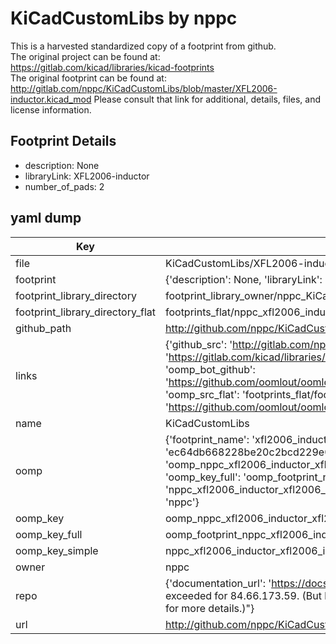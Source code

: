 # KiCadCustomLibs by nppc  
This is a harvested standardized copy of a footprint from github.  
The original project can be found at:  
https://gitlab.com/kicad/libraries/kicad-footprints  
The original footprint can be found at:
http://gitlab.com/nppc/KiCadCustomLibs/blob/master/XFL2006-inductor.kicad_mod
Please consult that link for additional, details, files, and license information.  
## Footprint Details
* description: None  
* libraryLink: XFL2006-inductor  
* number_of_pads: 2  
## yaml dump  
| Key | Value |  
| --- | --- |  
| file | KiCadCustomLibs/XFL2006-inductor.kicad_mod |  
| footprint | {'description': None, 'libraryLink': 'XFL2006-inductor', 'number_of_pads': 2} |  
| footprint_library_directory | footprint_library_owner/nppc_KiCadCustomLibs |  
| footprint_library_directory_flat | footprints_flat/nppc_xfl2006_inductor_xfl2006_inductor/working |  
| github_path | http://github.com/nppc/KiCadCustomLibs/blob/master/XFL2006-inductor.kicad_mod |  
| links | {'github_src': 'http://gitlab.com/nppc/KiCadCustomLibs/blob/master/XFL2006-inductor.kicad_mod', 'github_src_repo': 'https://gitlab.com/kicad/libraries/kicad-footprints', 'oomp_bot': 'footprints/nppc_xfl2006_inductor_xfl2006_inductor/working', 'oomp_bot_github': 'https://github.com/oomlout/oomlout_oomp_footprint_bot/tree/main/footprints/nppc_xfl2006_inductor_xfl2006_inductor/working', 'oomp_src_flat': 'footprints_flat/footprints_flat/nppc_xfl2006_inductor_xfl2006_inductor/working', 'oomp_src_flat_github': 'https://github.com/oomlout/oomlout_oomp_footprint_src/tree/main/footprints_flat/nppc_xfl2006_inductor_xfl2006_inductor/working'} |  
| name | KiCadCustomLibs |  
| oomp | {'footprint_name': 'xfl2006_inductor', 'library_name': 'xfl2006_inductor_kicad_mod', 'md5': 'ec64db668228be20c2bcd229e0c72d3c', 'md5_10': 'ec64db6682', 'md5_5': 'ec64d', 'md5_6': 'ec64db', 'oomp_key': 'oomp_nppc_xfl2006_inductor_xfl2006_inductor', 'oomp_key_extra': 'oomp_footprint_nppc_xfl2006_inductor_xfl2006_inductor', 'oomp_key_full': 'oomp_footprint_nppc_xfl2006_inductor_xfl2006_inductor_ec64db', 'oomp_key_simple': 'nppc_xfl2006_inductor_xfl2006_inductor', 'original_filename': 'KiCadCustomLibs/XFL2006-inductor.kicad_mod', 'owner_name': 'nppc'} |  
| oomp_key | oomp_nppc_xfl2006_inductor_xfl2006_inductor |  
| oomp_key_full | oomp_footprint_nppc_xfl2006_inductor_xfl2006_inductor |  
| oomp_key_simple | nppc_xfl2006_inductor_xfl2006_inductor |  
| owner | nppc |  
| repo | {'documentation_url': 'https://docs.github.com/rest/overview/resources-in-the-rest-api#rate-limiting', 'message': "API rate limit exceeded for 84.66.173.59. (But here's the good news: Authenticated requests get a higher rate limit. Check out the documentation for more details.)"} |  
| url | http://github.com/nppc/KiCadCustomLibs |  

